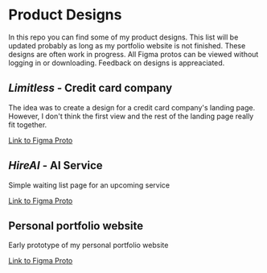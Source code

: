 # Product Designs
In this repo you can find some of my product designs. This list will be updated probably as long as my portfolio website is not finished. These designs are often work in progress. All Figma protos can be viewed without logging in or downloading. Feedback on designs is appreaciated.


## *Limitless* - Credit card company
The idea was to create a design for a credit card company's landing page. However, I don't think the first view and the rest of the landing page really fit together.

[Link to Figma Proto](https://www.figma.com/proto/OaNplYxwFWuZUmJM3KuMF5/limitless?type=design&node-id=16-83&t=w1wjj4IydPQwKno0-0&scaling=min-zoom&page-id=0:1)

## *HireAI* - AI Service
Simple waiting list page for an upcoming service

[Link to Figma Proto](https://www.figma.com/proto/GrmXp1ODbt2G48WdoUhGRf/Untitled?type=design&node-id=1-2&t=zr63g8AM0VSEOL46-1&scaling=min-zoom&page-id=0%3A1&mode=design)

## Personal portfolio website
Early prototype of my personal portfolio website

[Link to Figma Proto](https://www.figma.com/proto/D7kSGKBMCrC9KXU6kypqcX/PORTFOLIO?type=design&node-id=301-2&t=4pJ0UjzSOwFaNvA1-0&scaling=min-zoom&page-id=0%3A1)

